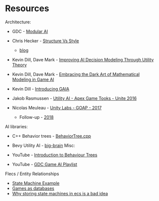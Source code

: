 # Resources

Architecture:

- GDC - [Modular AI](https://youtu.be/IvK0ZlNoxjw)
- Chris Hecker - [Structure Vs Style](https://youtu.be/4eQp8SdzOa0)
	- [blog](https://chrishecker.com/Structure_vs_Style)
- Kevin Dill, Dave Mark - [Improving AI Decision Modeling Through Utility Theory](https://www.gdcvault.com/play/1012410/Improving-AI-Decision-Modeling-Through)
- Kevin Dill, Dave Mark - [Embracing the Dark Art of Mathematical Modeling in Game AI](https://www.gdcvault.com/play/1015683/Embracing-the-Dark-Art-of)
- Kevin Dill - [Introducing GAIA](https://www.sisostds.org/DesktopModules/Bring2mind/DMX/Download.aspx?Command=Core_Download&EntryId=35466&PortalId=0&TabId=105)

- Jakob Rasmussen - [Utility AI - Apex Game Tooks - Unite 2016](https://youtu.be/jse_ZleruJU)
- Nicolas Meuleau - [Unity Labs - GOAP - 2017](https://youtu.be/78nhJNPS0vA)
	- Follow-up - [2018](https://youtu.be/ZdN8dDa0ff4)

AI libraries:
- C++ Behavior trees - [BehaviorTree.cpp](https://www.behaviortree.dev/)
- Bevy Utility AI - [big-brain](https://crates.io/crates/big-brain)
Misc:

- YouTube - [Introduction to Behaviour Trees](https://www.youtube.com/watch?v=KeShMInMjro&list=PLFQdM4LOGDr_vYJuo8YTRcmv3FrwczdKg)
- YouTube - [GDC Game AI Playlist](https://www.youtube.com/playlist?list=PLk-SPWGynZmM3jv0TCV-Shhe_ltgc7qxq)

Flecs / Entity Relationships
- [State Machine Example](https://github.com/SanderMertens/flecs/blob/master/examples/cpp/game_mechanics/factory/src/main.cpp)
- [Games as databases](https://ajmmertens.medium.com/e7971da33ac3)
- [Why storing state machines in ecs is a bad idea](https://ajmmertens.medium.com/742de7a18e59)